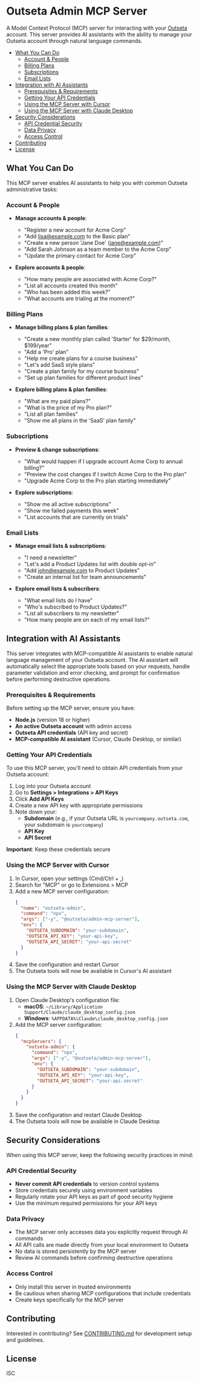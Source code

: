 # Outseta Admin MCP Server

A Model Context Protocol (MCP) server for interacting with your [Outseta](https://outseta.com) account. This server provides AI assistants with the ability to manage your Outseta account through natural language commands.

- [What You Can Do](#what-you-can-do)
  - [Account & People](#account--people)
  - [Billing Plans](#billing-plans)
  - [Subscriptions](#subscriptions)
  - [Email Lists](#email-lists)
- [Integration with AI Assistants](#integration-with-ai-assistants)
  - [Prerequisites & Requirements](#prerequisites--requirements)
  - [Getting Your API Credentials](#getting-your-api-credentials)
  - [Using the MCP Server with Cursor](#using-the-mcp-server-with-cursor)
  - [Using the MCP Server with Claude Desktop](#using-the-mcp-server-with-claude-desktop)
- [Security Considerations](#security-considerations)
  - [API Credential Security](#api-credential-security)
  - [Data Privacy](#data-privacy)
  - [Access Control](#access-control)
- [Contributing](#contributing)
- [License](#license)

## What You Can Do

This MCP server enables AI assistants to help you with common Outseta administrative tasks:

### Account & People

- **Manage accounts & people**:

  - "Register a new account for Acme Corp"
  - "Add lisa@example.com to the Basic plan"
  - "Create a new person 'Jane Doe' (jane@example.com)"
  - "Add Sarah Johnson as a team member to the Acme Corp"
  - "Update the primary contact for Acme Corp"

- **Explore accounts & people**:

  - "How many people are associated with Acme Corp?"
  - "List all accounts created this month"
  - "Who has been added this week?"
  - "What accounts are trialing at the moment?"

### Billing Plans

- **Manage billing plans & plan families**:

  - "Create a new monthly plan called 'Starter' for $29/month, $199/year"
  - "Add a 'Pro' plan"
  - "Help me create plans for a course business"
  - "Let's add SaaS style plans"
  - "Create a plan family for my course business"
  - "Set up plan families for different product lines"

- **Explore billing plans & plan families**:

  - "What are my paid plans?"
  - "What is the price of my Pro plan?"
  - "List all plan families"
  - "Show me all plans in the 'SaaS' plan family"

### Subscriptions

- **Preview & change subscriptions**:

  - "What would happen if I upgrade account Acme Corp to annual billing?"
  - "Preview the cost changes if I switch Acme Corp to the Pro plan"
  - "Upgrade Acme Corp to the Pro plan starting immediately"

- **Explore subscriptions**:

  - "Show me all active subscriptions"
  - "Show me failed payments this week"
  - "List accounts that are currently on trials"

### Email Lists

- **Manage email lists & subscriptions**:

  - "I need a newsletter"
  - "Let's add a Product Updates list with double opt-in"
  - "Add john@example.com to Product Updates"
  - "Create an internal list for team announcements"

- **Explore email lists & subscribers**:

  - "What email lists do I have"
  - "Who's subscribed to Product Updates?"
  - "List all subscribers to my newsletter"
  - "How many people are on each of my email lists?"

## Integration with AI Assistants

This server integrates with MCP-compatible AI assistants to enable natural language management of your Outseta account. The AI assistant will automatically select the appropriate tools based on your requests, handle parameter validation and error checking, and prompt for confirmation before performing destructive operations.

### Prerequisites & Requirements

Before setting up the MCP server, ensure you have:

- **Node.js** (version 18 or higher)
- **An active Outseta account** with admin access
- **Outseta API credentials** (API key and secret)
- **MCP-compatible AI assistant** (Cursor, Claude Desktop, or similar)

### Getting Your API Credentials

To use this MCP server, you'll need to obtain API credentials from your Outseta account:

1. Log into your Outseta account
2. Go to **Settings > Integrations > API Keys**
3. Click **Add API Keys**
4. Create a new API key with appropriate permissions
5. Note down your:
   - **Subdomain** (e.g., if your Outseta URL is `yourcompany.outseta.com`, your subdomain is `yourcompany`)
   - **API Key**
   - **API Secret**

**Important**: Keep these credentials secure

### Using the MCP Server with Cursor

1. In Cursor, open your settings (Cmd/Ctrl + ,)
2. Search for "MCP" or go to Extensions > MCP
3. Add a new MCP server configuration:
   ```json
   {
     "name": "outseta-admin",
     "command": "npx",
     "args": ["-y", "@outseta/admin-mcp-server"],
     "env": {
       "OUTSETA_SUBDOMAIN": "your-subdomain",
       "OUTSETA_API_KEY": "your-api-key",
       "OUTSETA_API_SECRET": "your-api-secret"
     }
   }
   ```
4. Save the configuration and restart Cursor
5. The Outseta tools will now be available in Cursor's AI assistant

### Using the MCP Server with Claude Desktop

1. Open Claude Desktop's configuration file:
   - **macOS**: `~/Library/Application Support/Claude/claude_desktop_config.json`
   - **Windows**: `%APPDATA%\Claude\claude_desktop_config.json`
2. Add the MCP server configuration:
   ```json
   {
     "mcpServers": {
       "outseta-admin": {
         "command": "npx",
         "args": ["-y", "@outseta/admin-mcp-server"],
         "env": {
           "OUTSETA_SUBDOMAIN": "your-subdomain",
           "OUTSETA_API_KEY": "your-api-key",
           "OUTSETA_API_SECRET": "your-api-secret"
         }
       }
     }
   }
   ```
3. Save the configuration and restart Claude Desktop
4. The Outseta tools will now be available in Claude Desktop

## Security Considerations

When using this MCP server, keep the following security practices in mind:

### API Credential Security

- **Never commit API credentials** to version control systems
- Store credentials securely using environment variables
- Regularly rotate your API keys as part of good security hygiene
- Use the minimum required permissions for your API keys

### Data Privacy

- The MCP server only accesses data you explicitly request through AI commands
- All API calls are made directly from your local environment to Outseta
- No data is stored persistently by the MCP server
- Review AI commands before confirming destructive operations

### Access Control

- Only install this server in trusted environments
- Be cautious when sharing MCP configurations that include credentials
- Create keys specifically for the MCP server

## Contributing

Interested in contributing? See [CONTRIBUTING.md](CONTRIBUTING.md) for development setup and guidelines.

## License

ISC

